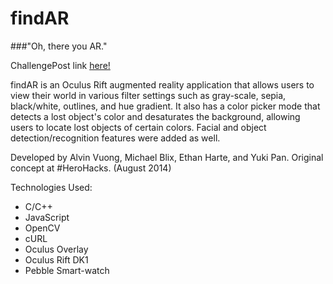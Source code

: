 findAR
======

###"Oh, there you AR."

ChallengePost link [here!](http://challengepost.com/software/findar)

findAR is an Oculus Rift augmented reality application that allows users to view their world
in various filter settings such as gray-scale, sepia, black/white, outlines, and hue gradient.
It also has a color picker mode that detects a lost object's color and desaturates the background,
allowing users to locate lost objects of certain colors. Facial and object detection/recognition
features were added as well.

Developed by Alvin Vuong, Michael Blix, Ethan Harte, and Yuki Pan.
Original concept at \#HeroHacks. (August 2014)

Technologies Used:
- C/C++
- JavaScript
- OpenCV
- cURL
- Oculus Overlay
- Oculus Rift DK1
- Pebble Smart-watch
